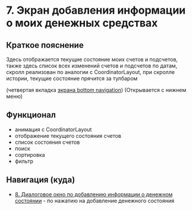 # 7. Экран добавления информации о моих денежных средствах

## Краткое пояснение

Здесь отображается текущие
состояние моих счетов и подсчетов, также здесь список всех изменений счетов и подсчетов по датам,
скролл реализован по аналогии с CoordinatorLayout, при скролле истории, текущие состояние прячится
за тулбаром

(четвертая вкладка [экрана bottom navigation](screen_1_bottom_navigation_container.md)) (Открывается
с нижнем меню)

## Функционал

- анимация с CoordinatorLayout
- отображение текущего состояния счетов
- список состояния счетов
- поиск
- сортировка
- фильтр

## Навигация (куда)

- [8. Диалоговое окно по добавлению информации о денежном состоянии](screen_8_add_my_money_dialog.md) -
  по нажатию на добавление денежного состояния